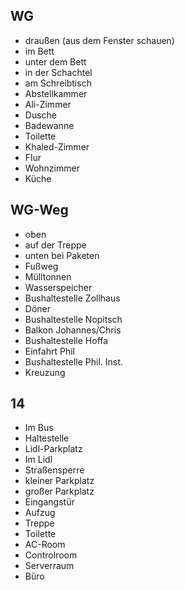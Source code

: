 ## WG
- draußen (aus dem Fenster schauen)
- im Bett
- unter dem Bett
- in der Schachtel
- am Schreibtisch
- Abstellkammer
- Ali-Zimmer
- Dusche
- Badewanne
- Toilette
- Khaled-Zimmer
- Flur
- Wohnzimmer
- Küche

## WG-Weg
- oben
- auf der Treppe
- unten bei Paketen
- Fußweg
- Mülltonnen
- Wasserspeicher
- Bushaltestelle Zollhaus
- Döner
- Bushaltestelle Nopitsch
- Balkon Johannes/Chris
- Bushaltestelle Hoffa
- Einfahrt Phil
- Bushaltestelle Phil. Inst.
- Kreuzung

## 14
- Im Bus
- Haltestelle
- Lidl-Parkplatz
- Im Lidl
- Straßensperre
- kleiner Parkplatz
- großer Parkplatz
- Eingangstür
- Aufzug
- Treppe
- Toilette
- AC-Room
- Controlroom
- Serverraum
- Büro